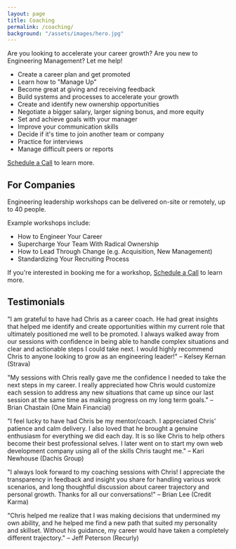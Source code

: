 ```yaml
---
layout: page
title: Coaching
permalink: /coaching/
background: "/assets/images/hero.jpg"
---
```


Are you looking to accelerate your career growth? Are you new to Engineering Management? Let me help!

* Create a career plan and get promoted
* Learn how to "Manage Up"
* Become great at giving and receiving feedback
* Build systems and processes to accelerate your growth
* Create and identify new ownership opportunities
* Negotiate a bigger salary, larger signing bonus, and more equity
* Set and achieve goals with your manager
* Improve your communication skills
* Decide if it's time to join another team or company
* Practice for interviews
* Manage difficult peers or reports

[Schedule a Call](https://calendly.com/eignerchris83) to learn more.

## For Companies
Engineering leadership workshops can be delivered on-site or remotely, up to 40 people. 

Example workshops include:

* How to Engineer Your Career
* Supercharge Your Team With Radical Ownership
* How to Lead Through Change (e.g. Acquisition, New Management)
* Standardizing Your Recruiting Process

If you're interested in booking me for a workshop, [Schedule a Call](https://calendly.com/eignerchris83) to learn more.

## Testimonials
"I am grateful to have had Chris as a career coach. He had great insights that helped me identify and create opportunities within my current role that ultimately positioned me well to be promoted. I always walked away from our sessions with confidence in being able to handle complex situations and clear and actionable steps I could take next. I would highly recommend Chris to anyone looking to grow as an engineering leader!" – Kelsey Kernan (Strava)

"My sessions with Chris really gave me the confidence I needed to take the next steps in my career. I really appreciated how Chris would customize each session to address any new situations that came up since our last session at the same time as making progress on my long term goals." – Brian Chastain (One Main Financial)

"I feel lucky to have had Chris be my mentor/coach. I appreciated Chris’ patience and calm delivery. I also loved that he brought a genuine enthusiasm for everything we did each day. It is so like Chris to help others become their best professional selves.  I later went on to start my own web development company using all of the skills Chris taught me." – Kari Newhouse (Dachis Group)

"I always look forward to my coaching sessions with Chris! I appreciate the transparency in feedback and insight you share for handling various work scenarios, and long thoughtful discussion about career trajectory and personal growth. Thanks for all our conversations!" – Brian Lee (Credit Karma)

"Chris helped me realize that I was making decisions that undermined my own ability, and he helped me find a new path that suited my personality and skillset. Without his guidance, my career would have taken a completely different trajectory." – Jeff Peterson (Recurly)

